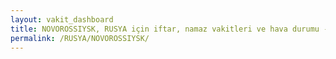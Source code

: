 ```yaml
---
layout: vakit_dashboard
title: NOVOROSSIYSK, RUSYA için iftar, namaz vakitleri ve hava durumu - ilçe/eyalet seç
permalink: /RUSYA/NOVOROSSIYSK/
---
```


<script type="text/javascript">
  var GLOBAL_COUNTRY = 'RUSYA';
  var GLOBAL_CITY = 'NOVOROSSIYSK';
  var GLOBAL_STATE = '';
  var lat = 72;
  var lon = 21;
</script>
